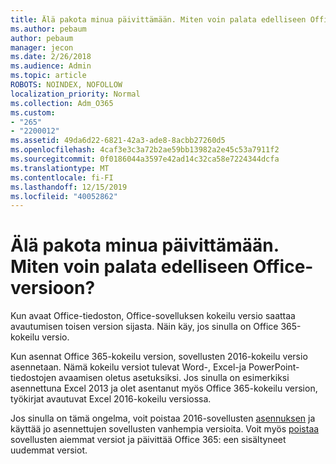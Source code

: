 ```yaml
---
title: Älä pakota minua päivittämään. Miten voin palata edelliseen Office-versioon?
ms.author: pebaum
author: pebaum
manager: jecon
ms.date: 2/26/2018
ms.audience: Admin
ms.topic: article
ROBOTS: NOINDEX, NOFOLLOW
localization_priority: Normal
ms.collection: Adm_O365
ms.custom:
- "265"
- "2200012"
ms.assetid: 49da6d22-6821-42a3-ade8-8acbb27260d5
ms.openlocfilehash: 4caf3e3c3a72b2ae59bb13982a2e45c53a7911f2
ms.sourcegitcommit: 0f0186044a3597e42ad14c32ca58e7224344dcfa
ms.translationtype: MT
ms.contentlocale: fi-FI
ms.lasthandoff: 12/15/2019
ms.locfileid: "40052862"
---
```

# <a name="dont-force-me-to-upgrade-how-do-i-go-back-to-the-previous-office-version"></a>Älä pakota minua päivittämään. Miten voin palata edelliseen Office-versioon?

Kun avaat Office-tiedoston, Office-sovelluksen kokeilu versio saattaa avautumisen toisen version sijasta. Näin käy, jos sinulla on Office 365-kokeilu versio.
  
Kun asennat Office 365-kokeilu version, sovellusten 2016-kokeilu versio asennetaan. Nämä kokeilu versiot tulevat Word-, Excel-ja PowerPoint-tiedostojen avaamisen oletus asetuksiksi. Jos sinulla on esimerkiksi asennettuna Excel 2013 ja olet asentanut myös Office 365-kokeilu version, työkirjat avautuvat Excel 2016-kokeilu versiossa.
  
Jos sinulla on tämä ongelma, voit poistaa 2016-sovellusten [asennuksen](https://support.office.com/article/9dd49b83-264a-477a-8fcc-2fdf5dbf61d8.aspx) ja käyttää jo asennettujen sovellusten vanhempia versioita. Voit myös [poistaa](https://support.office.com/article/9dd49b83-264a-477a-8fcc-2fdf5dbf61d8.aspx) sovellusten aiemmat versiot ja päivittää Office 365: een sisältyneet uudemmat versiot.
